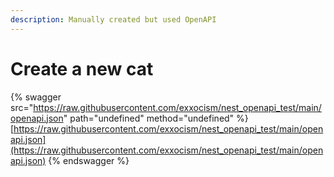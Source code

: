 ```yaml
---
description: Manually created but used OpenAPI
---
```


# Create a new cat

{% swagger src="https://raw.githubusercontent.com/exxocism/nest_openapi_test/main/openapi.json" path="undefined" method="undefined" %}
[https://raw.githubusercontent.com/exxocism/nest_openapi_test/main/openapi.json](https://raw.githubusercontent.com/exxocism/nest_openapi_test/main/openapi.json)
{% endswagger %}
